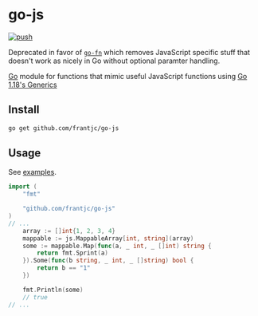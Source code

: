 # go-js

[![push](https://github.com/frantjc/go-js/actions/workflows/ci.yml/badge.svg?branch=main&event=push)](https://github.com/frantjc/go-js/actions)

Deprecated in favor of [`go-fn`](https://github.com/frantjc/go-fn) which removes JavaScript specific stuff that doesn't work as nicely in Go without optional paramter handling.

[Go](https://go.dev) module for functions that mimic useful JavaScript functions using [Go 1.18's Generics](https://go.dev/blog/intro-generics)

## Install

```sh
go get github.com/frantjc/go-js
```

## Usage

See [examples](examples/).

```go
import (
	"fmt"

	"github.com/frantjc/go-js"
)
// ...
	array := []int{1, 2, 3, 4}
	mappable := js.MappableArray[int, string](array)
	some := mappable.Map(func(a, _ int, _ []int) string {
		return fmt.Sprint(a)
	}).Some(func(b string, _ int, _ []string) bool {
		return b == "1"
	})

	fmt.Println(some)
	// true
// ...
```
